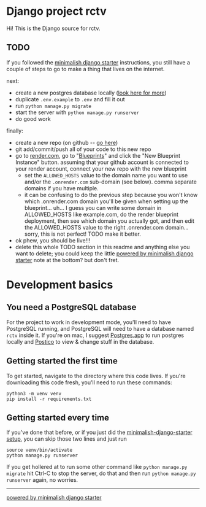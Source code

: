 # Django project rctv

Hi! This is the Django source for rctv.

## TODO

If you followed the [minimalish django starter](https://github.com/gregsadetsky/minimalish-django-starter) instructions, you still have a couple of steps to go to make a thing that lives on the internet.

next:

- create a new postgres database locally ([look here for more](#you-need-a-postgresql-database))
- duplicate `.env.example` to `.env` and fill it out
- run `python manage.py migrate`
- start the server with `python manage.py runserver`
- do good work

finally:

- create a new repo (on github -- [go here](https://github.com/new))
- git add/commit/push all of your code to this new repo
- go to [render.com](https://render.com/), go to "[Blueprints](https://dashboard.render.com/blueprints)" and click the "New Blueprint Instance" button. assuming that your github account is connected to your render account, connect your new repo with the new blueprint
  - set the `ALLOWED_HOSTS` value to the domain name you want to use and/or the `.onrender.com` sub-domain (see below). comma separate domains if you have multiple.
  - it can be confusing to do the previous step because you won't know which .onrender.com domain you'll be given when setting up the blueprint... uh... I guess you can write some domain in ALLOWED_HOSTS like example.com, do the render blueprint deployment, then see which domain you actually got, and then edit the ALLOWED_HOSTS value to the right .onrender.com domain... sorry, this is not perfect! TODO make it better.
- ok phew, you should be live!!!
- delete this whole TODO section in this readme and anything else you want to delete; you could keep the little [powered by minimalish django starter](https://github.com/gregsadetsky/minimalish-django-starter) note at the bottom? but don't fret.

# Development basics

## You need a PostgreSQL database

For the project to work in development mode, you'll need to have PostgreSQL running, and PostgreSQL will need to have a database named `rctv` inside it. If you're on mac, I suggest [Postgres.app](https://postgresapp.com/) to run postgres locally and [Postico](https://eggerapps.at/postico2/) to view & change stuff in the database.

## Getting started the first time

To get started, navigate to the directory where this code lives. If you're downloading this code fresh, you'll need to run these commands:

```
python3 -m venv venv
pip install -r requirements.txt
```

## Getting started every time

If you've done that before, or if you just did the [minimalish-django-starter setup](https://github.com/gregsadetsky/minimalish-django-starter), you can skip those two lines and just run

```
source venv/bin/activate
python manage.py runserver
```

If you get hollered at to run some other command like `python manage.py migrate` hit Ctrl-C to stop the server, do that and then run `python manage.py runserver` again, no worries.

-----

[powered by minimalish django starter](https://github.com/gregsadetsky/minimalish-django-starter) 